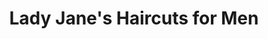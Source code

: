 ---
title: "Lady Jane's Haircuts for Men"
url: /clinton-township/lady-janes-haircuts-for-men/
shop: hairdresser
---
